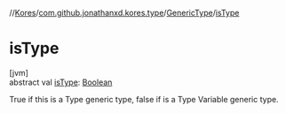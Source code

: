 //[Kores](../../../index.md)/[com.github.jonathanxd.kores.type](../index.md)/[GenericType](index.md)/[isType](is-type.md)

# isType

[jvm]\
abstract val [isType](is-type.md): [Boolean](https://kotlinlang.org/api/latest/jvm/stdlib/kotlin/-boolean/index.html)

True if this is a Type generic type, false if is a Type Variable generic type.
